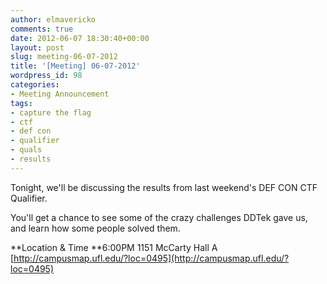 ```yaml
---
author: elmavericko
comments: true
date: 2012-06-07 18:30:40+00:00
layout: post
slug: meeting-06-07-2012
title: '[Meeting] 06-07-2012'
wordpress_id: 98
categories:
- Meeting Announcement
tags:
- capture the flag
- ctf
- def con
- qualifier
- quals
- results
---
```


Tonight, we'll be discussing the results from last weekend's DEF CON CTF Qualifier.

You'll get a chance to see some of the crazy challenges DDTek gave us, and learn how some people solved them.

**Location & Time
**6:00PM
1151 McCarty Hall A
[http://campusmap.ufl.edu/?loc=0495](http://campusmap.ufl.edu/?loc=0495)
